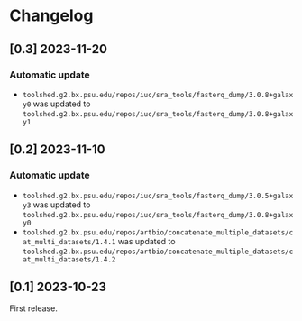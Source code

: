# Changelog

## [0.3] 2023-11-20

### Automatic update
- `toolshed.g2.bx.psu.edu/repos/iuc/sra_tools/fasterq_dump/3.0.8+galaxy0` was updated to `toolshed.g2.bx.psu.edu/repos/iuc/sra_tools/fasterq_dump/3.0.8+galaxy1`

## [0.2] 2023-11-10

### Automatic update
- `toolshed.g2.bx.psu.edu/repos/iuc/sra_tools/fasterq_dump/3.0.5+galaxy3` was updated to `toolshed.g2.bx.psu.edu/repos/iuc/sra_tools/fasterq_dump/3.0.8+galaxy0`
- `toolshed.g2.bx.psu.edu/repos/artbio/concatenate_multiple_datasets/cat_multi_datasets/1.4.1` was updated to `toolshed.g2.bx.psu.edu/repos/artbio/concatenate_multiple_datasets/cat_multi_datasets/1.4.2`

## [0.1] 2023-10-23
First release.
